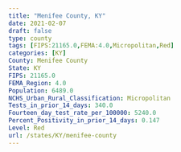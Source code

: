 ```yaml
---
title: "Menifee County, KY"
date: 2021-02-07
draft: false
type: county
tags: [FIPS:21165.0,FEMA:4.0,Micropolitan,Red]
categories: [KY]
County: Menifee County
State: KY
FIPS: 21165.0
FEMA_Region: 4.0
Population: 6489.0
NCHS_Urban_Rural_Classification: Micropolitan
Tests_in_prior_14_days: 340.0
Fourteen_day_test_rate_per_100000: 5240.0
Percent_Positivity_in_prior_14_days: 0.147
Level: Red
url: /states/KY/menifee-county
---
```



